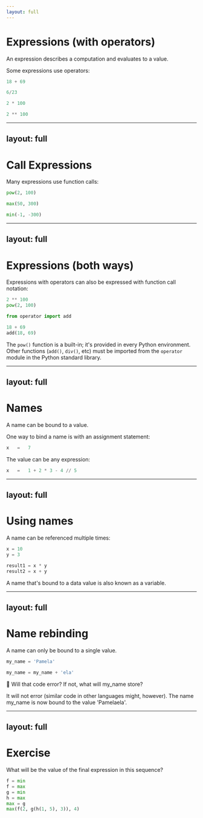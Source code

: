 ```yaml
---
layout: full
---
```


# Expressions (with operators)

An expression describes a computation and evaluates to a value.

Some expressions use operators:

```py
18 + 69
```

```py
6/23
```

```py
2 * 100
```

```py
2 ** 100
```

---
layout: full
---

# Call Expressions

Many expressions use function calls:

```py
pow(2, 100)
```

```py
max(50, 300)
```

```py
min(-1, -300)
```

---
layout: full
---

# Expressions (both ways)

Expressions with operators can also be expressed with function call notation:

```py
2 ** 100
pow(2, 100)
```

```py
from operator import add

18 + 69
add(18, 69)
```

The `pow()` function is a built-in; it's provided in every Python environment. Other functions (`add()`, `div()`, etc) must be imported from the `operator` module in the Python standard library.

---
layout: full
---

# Names

A name can be bound to a value.

One way to bind a name is with an assignment statement:

```py
x	=	7
```

The value can be any expression:

```py
x	=	1 + 2 * 3 - 4 // 5
```

---
layout: full
---

# Using names

A name can be referenced multiple times:

```py
x = 10
y = 3

result1 = x * y
result2 = x + y
```

A name that's bound to a data value is also known as a variable.

---
layout: full
---

# Name rebinding

A name can only be bound to a single value.

```py
my_name = 'Pamela'

my_name = my_name + 'ela'
```

💬 Will that code error? If not, what will my_name store?

<v-click>

It will not error (similar code in other languages might, however). The name my_name is now bound to the value 'Pamelaela'.

</v-click>

---
layout: full
---

# Exercise

What will be the value of the final expression in this sequence?

```py
f = min
f = max
g = min
h = max
max = g
max(f(2, g(h(1, 5), 3)), 4)
```